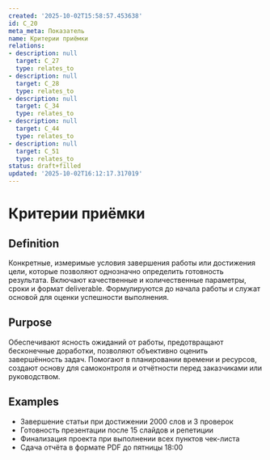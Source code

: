 ```yaml
---
created: '2025-10-02T15:58:57.453638'
id: C_20
meta_meta: Показатель
name: Критерии приёмки
relations:
- description: null
  target: C_27
  type: relates_to
- description: null
  target: C_28
  type: relates_to
- description: null
  target: C_34
  type: relates_to
- description: null
  target: C_44
  type: relates_to
- description: null
  target: C_51
  type: relates_to
status: draft+filled
updated: '2025-10-02T16:12:17.317019'
---
```


# Критерии приёмки

## Definition
Конкретные, измеримые условия завершения работы или достижения цели, которые позволяют однозначно определить готовность результата. Включают качественные и количественные параметры, сроки и формат deliverable. Формулируются до начала работы и служат основой для оценки успешности выполнения.

## Purpose
Обеспечивают ясность ожиданий от работы, предотвращают бесконечные доработки, позволяют объективно оценить завершённость задач. Помогают в планировании времени и ресурсов, создают основу для самоконтроля и отчётности перед заказчиками или руководством.

## Examples

- Завершение статьи при достижении 2000 слов и 3 проверок
- Готовность презентации после 15 слайдов и репетиции
- Финализация проекта при выполнении всех пунктов чек-листа
- Сдача отчёта в формате PDF до пятницы 18:00